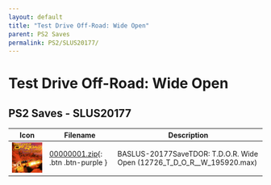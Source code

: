 ```yaml
---
layout: default
title: "Test Drive Off-Road: Wide Open"
parent: PS2 Saves
permalink: PS2/SLUS20177/
---
```

# Test Drive Off-Road: Wide Open

## PS2 Saves - SLUS20177

| Icon | Filename | Description |
|------|----------|-------------|
| ![Test Drive Off-Road: Wide Open](icon0.png) | [00000001.zip](00000001.zip){: .btn .btn-purple } | BASLUS-20177SaveTDOR: T.D.O.R. Wide Open (12726_T_D_O_R__W_195920.max) |
